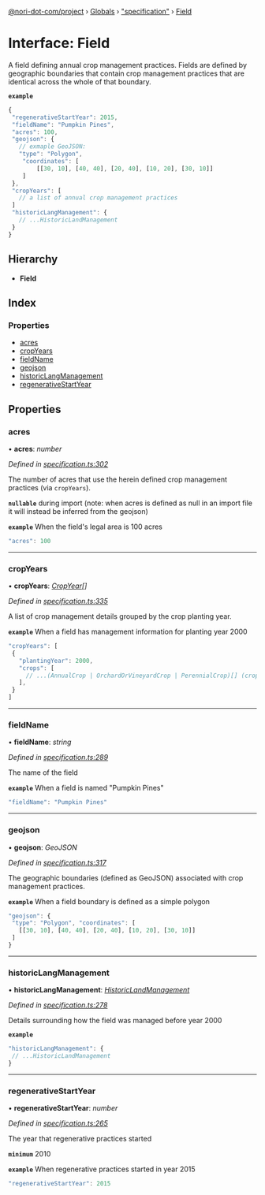 [@nori-dot-com/project](../README.md) › [Globals](../globals.md) › ["specification"](../modules/_specification_.md) › [Field](_specification_.field.md)

# Interface: Field

A field defining annual crop management practices. Fields are defined by geographic boundaries that contain crop management practices that are identical across the whole of that boundary.

**`example`** 

```js
{
 "regenerativeStartYear": 2015,
 "fieldName": "Pumpkin Pines",
 "acres": 100,
 "geojson": {
   // exmaple GeoJSON:
   "type": "Polygon",
    "coordinates": [
        [[30, 10], [40, 40], [20, 40], [10, 20], [30, 10]]
    ]
 },
 "cropYears": [
   // a list of annual crop management practices
 ]
 "historicLangManagement": {
   // ...HistoricLandManagement
 }
}
```

## Hierarchy

* **Field**

## Index

### Properties

* [acres](_specification_.field.md#acres)
* [cropYears](_specification_.field.md#cropyears)
* [fieldName](_specification_.field.md#fieldname)
* [geojson](_specification_.field.md#geojson)
* [historicLangManagement](_specification_.field.md#historiclangmanagement)
* [regenerativeStartYear](_specification_.field.md#regenerativestartyear)

## Properties

###  acres

• **acres**: *number*

*Defined in [specification.ts:302](https://github.com/nori-dot-eco/nori-dot-com/blob/6a6c60d/packages/project/src/specification.ts#L302)*

The number of acres that use the herein defined crop management practices (via `cropYears`).

**`nullable`** during import (note: when acres is defined as null in an import file it will instead be inferred from the geojson)

**`example`** <caption>When the field's legal area is 100 acres</caption>

```js
"acres": 100
```

___

###  cropYears

• **cropYears**: *[CropYear](_specification_.cropyear.md)[]*

*Defined in [specification.ts:335](https://github.com/nori-dot-eco/nori-dot-com/blob/6a6c60d/packages/project/src/specification.ts#L335)*

A list of crop management details grouped by the crop planting year.

**`example`** <caption>When a field has management information for planting year 2000</caption>

```js
"cropYears": [
 {
   "plantingYear": 2000,
   "crops": [
     // ...(AnnualCrop | OrchardOrVineyardCrop | PerennialCrop)[] (crops that were planted in year 2000)
   ],
 }
]
```

___

###  fieldName

• **fieldName**: *string*

*Defined in [specification.ts:289](https://github.com/nori-dot-eco/nori-dot-com/blob/6a6c60d/packages/project/src/specification.ts#L289)*

The name of the field

**`example`** <caption>When a field is named "Pumpkin Pines"</caption>

```js
"fieldName": "Pumpkin Pines"
```

___

###  geojson

• **geojson**: *GeoJSON*

*Defined in [specification.ts:317](https://github.com/nori-dot-eco/nori-dot-com/blob/6a6c60d/packages/project/src/specification.ts#L317)*

The geographic boundaries (defined as GeoJSON) associated with crop management practices.

**`example`** <caption>When a field boundary is defined as a simple polygon</caption>

```js
"geojson": {
 "type": "Polygon", "coordinates": [
   [[30, 10], [40, 40], [20, 40], [10, 20], [30, 10]]
 ]
}
```

___

###  historicLangManagement

• **historicLangManagement**: *[HistoricLandManagement](_specification_.historiclandmanagement.md)*

*Defined in [specification.ts:278](https://github.com/nori-dot-eco/nori-dot-com/blob/6a6c60d/packages/project/src/specification.ts#L278)*

Details surrounding how the field was managed before year 2000

**`example`** 

```js
"historicLangManagement": {
 // ...HistoricLandManagement
}
```

___

###  regenerativeStartYear

• **regenerativeStartYear**: *number*

*Defined in [specification.ts:265](https://github.com/nori-dot-eco/nori-dot-com/blob/6a6c60d/packages/project/src/specification.ts#L265)*

The year that regenerative practices started

**`minimum`** 2010

**`example`** <caption>When regenerative practices started in year 2015</caption>

```js
"regenerativeStartYear": 2015
```
